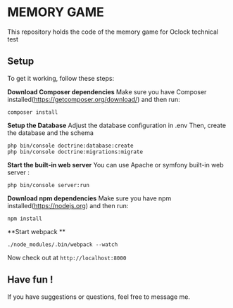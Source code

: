 # MEMORY GAME
This repository holds the code of the memory game for Oclock technical test

## Setup

To get it working, follow these steps:

**Download Composer dependencies**
Make sure you have Composer installed(https://getcomposer.org/download/)
and then run:
```
composer install
```

**Setup the Database**
Adjust the database configuration in .env Then, create the database and the schema
```
php bin/console doctrine:database:create
php bin/console doctrine:migrations:migrate
```

**Start the built-in web server**
You can use Apache or symfony built-in web server :
```
php bin/console server:run
```

**Download npm dependencies**
Make sure you have npm installed(https://nodejs.org) and then run:
```
npm install
```

**Start webpack **
```
./node_modules/.bin/webpack --watch
```

Now check out at `http://localhost:8000`

## Have fun !

If you have suggestions or questions, feel free to message me.
